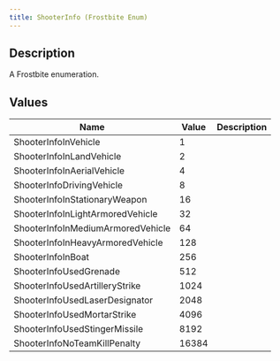 ```yaml
---
title: ShooterInfo (Frostbite Enum)
---
```

## Description

A Frostbite enumeration.

## Values

| Name                              | Value | Description |
| --------------------------------- | ----- | ----------- |
| ShooterInfoInVehicle              | 1     |             |
| ShooterInfoInLandVehicle          | 2     |             |
| ShooterInfoInAerialVehicle        | 4     |             |
| ShooterInfoDrivingVehicle         | 8     |             |
| ShooterInfoInStationaryWeapon     | 16    |             |
| ShooterInfoInLightArmoredVehicle  | 32    |             |
| ShooterInfoInMediumArmoredVehicle | 64    |             |
| ShooterInfoInHeavyArmoredVehicle  | 128   |             |
| ShooterInfoInBoat                 | 256   |             |
| ShooterInfoUsedGrenade            | 512   |             |
| ShooterInfoUsedArtilleryStrike    | 1024  |             |
| ShooterInfoUsedLaserDesignator    | 2048  |             |
| ShooterInfoUsedMortarStrike       | 4096  |             |
| ShooterInfoUsedStingerMissile     | 8192  |             |
| ShooterInfoNoTeamKillPenalty      | 16384 |             |

